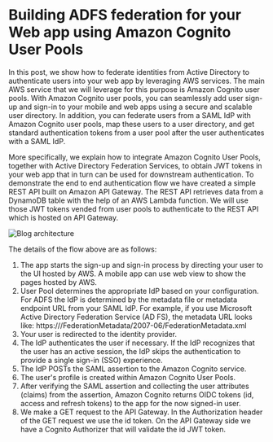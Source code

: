 # Building ADFS federation for your Web app using Amazon Cognito User Pools

In this post, we show how to federate identities from Active Directory to authenticate users into your web app by leveraging AWS services. The main AWS service that we will leverage for this purpose is Amazon Cognito user pools. With Amazon Cognito user pools, you can seamlessly add user sign-up and sign-in to your mobile and web apps using a secure and scalable user directory. In addition, you can federate users from a SAML IdP with Amazon Cognito user pools, map these users to a user directory, and get standard authentication tokens from a user pool after the user authenticates with a SAML IdP.

More specifically, we explain how to integrate Amazon Cognito User Pools, together with Active Directory Federation Services, to obtain JWT tokens in your web app that in turn can be used for downstream authentication. To demonstrate the end to end authentication flow we have created a simple REST API built on Amazon API Gateway. The REST API retrieves data from a DynamoDB table with the help of an AWS Lambda function. We will use those JWT tokens vended from user pools to authenticate to the REST API which is hosted on API Gateway.


![Blog architecture](../images/ADFS.png)

The details of the flow above are as follows:
1.	The app starts the sign-up and sign-in process by directing your user to the UI hosted by AWS. A mobile app can use web view to show the pages hosted by AWS.
2.	User Pool determines the appropriate IdP based on your configuration. For ADFS the IdP is determined by the metadata file or metadata endpoint URL from your SAML IdP. For example, if you use Microsoft Active Directory Federation Service (AD FS), the metadata URL looks like: https://<yourservername>/FederationMetadata/2007-06/FederationMetadata.xml
3.	Your user is redirected to the identity provider.
4.	The IdP authenticates the user if necessary. If the IdP recognizes that the user has an active session, the IdP skips the authentication to provide a single sign-in (SSO) experience.
5.	The IdP POSTs the SAML assertion to the Amazon Cognito service.
6.	The user's profile is created within Amazon Cognito User Pools.
7.	After verifying the SAML assertion and collecting the user attributes (claims) from the assertion, Amazon Cognito returns OIDC tokens (id, access and refresh tokens) to the app for the now signed-in user.
8.	We make a GET request to the API Gateway. In the Authorization header of the GET request we use the id token. On the API Gateway side we have a Cognito Authorizer that will validate the id JWT token.
